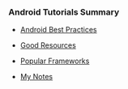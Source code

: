 ### Android Tutorials Summary

* [Android Best Practices](android-best-practices.md)

* [Good Resources](good-blogs.md)

* [Popular Frameworks](mvp.md)
* [My Notes](my-notes.md)



